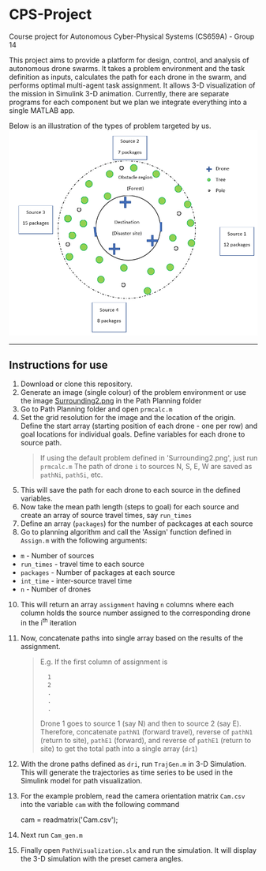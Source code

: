 # CPS-Project
Course project for Autonomous Cyber-Physical Systems (CS659A) - Group 14   

This project aims to provide a platform for design, control, and analysis of autonomous drone swarms. It takes a problem environment and the task definition as inputs, calculates the path for each drone in the swarm, and performs optimal multi-agent task assignment. It allows 3-D visualization of the mission in Simulink 3-D animation. Currently, there are separate programs for each component but we plan we integrate everything into a single MATLAB app.   

Below is an illustration of the types of problem targeted by us.
![](Assignment%20Algorithm/Example-environment.PNG "An example problem environment")
***

## Instructions for use
1. Download or clone this repository.
2. Generate an image (single colour) of the problem environment or use the image [Surrounding2.png](https://github.com/Abdul-Hannan-Faruqi/CPS-Project/blob/main/Path%20Planning/Surrounding2.png) in the Path Planning folder
3. Go to Path Planning folder and open `prmcalc.m`
4. Set the grid resolution for the image and the location of the origin. Define the start array (starting position of each drone - one per row) and goal locations for individual goals. Define variables for each drone to source path.
    > If using the default problem defined in 'Surrounding2.png', just run `prmcalc.m`
    > The path of drone `i` to sources N, S, E, W are saved as `pathNi`, `pathSi`, etc.
6. This will save the path for each drone to each source in the defined variables.
7. Now take the mean path length (steps to goal) for each source and create an array of source travel times, say `run_times`
8. Define an array (`packages`) for the number of packcages at each source
9. Go to planning algorithm and call the 'Assign' function defined in `Assign.m` with the following arguments:
  * `m` - Number of sources
  * `run_times` - travel time to each source
  * `packages` - Number of packages at each source
  * `int_time` - inter-source travel time
  * `n` - Number of drones
10. This will return an array `assignment` having `n` columns where each column holds the source number assigned to the corresponding drone in the i<sup>th</sup> iteration
11. Now, concatenate paths into single array based on the results of the assignment.
    > E.g. If the first column of assignment is
    > 
    >       1
    >       2
    >       .
    >       .
    >       .
    > 
    > Drone 1 goes to source 1 (say N) and then to source 2 (say E). Therefore, concatenate `pathN1` (forward travel), reverse of `pathN1` (return to site), `pathE1` (forward), and reverse of `pathE1` (return to site) to get the total path into a single array (`dr1`)
12.  With the drone paths defined as `dri`, run `TrajGen.m` in 3-D Simulation. This will generate the trajectories as time series to be used in the Simulink model for path visualization.
13.  For the example problem, read the camera orientation matrix `Cam.csv` into the variable `cam` with the following command

        cam = readmatrix('Cam.csv');
        
15. Next run `Cam_gen.m`
16. Finally open `PathVisualization.slx` and run the simulation.
It will display the 3-D simulation with the preset camera angles.
 
